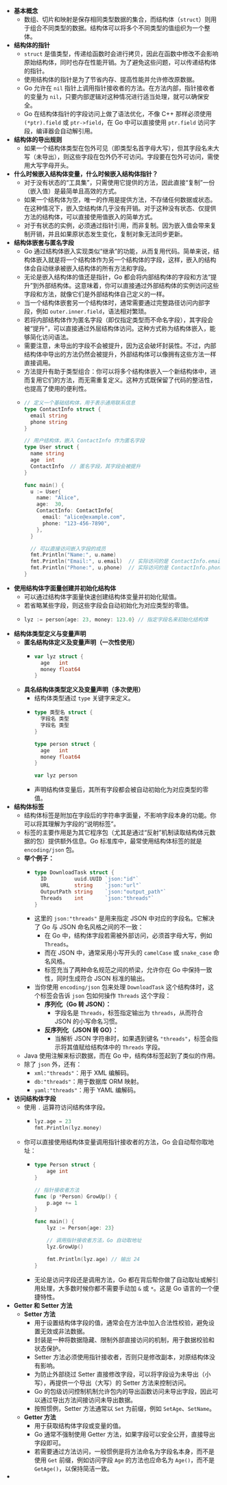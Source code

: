- **基本概念**
	- 数组、切片和映射是保存相同类型数据的集合，而结构体（`struct`）则用于组合不同类型的数据。结构体可以将多个不同类型的值组织为一个整体。
- **结构体的指针**
	- `struct` 是值类型，传递给函数时会进行拷贝，因此在函数中修改不会影响原始结构体，同时也存在性能开销。为了避免这些问题，可以传递结构体的指针。
	- 使用结构体的指针是为了节省内存、提高性能并允许修改原数据。
	- Go 允许在 `nil` 指针上调用指针接收者的方法。在方法内部，指针接收者的变量为 `nil`，只要内部逻辑对这种情况进行适当处理，就可以确保安全。
	- Go 在结构体指针的字段访问上做了语法优化，不像 C++ 那样必须使用 `(*ptr).field` 或 `ptr->field`，在 Go 中可以直接使用 `ptr.field` 访问字段，编译器会自动解引用。
- **结构体的导出规则**
	- 如果一个结构体类型在包外可见（即类型名首字母大写），但其字段名未大写（未导出），则这些字段在包外仍不可访问。字段要在包外可访问，需使用大写字母开头。
- **什么时候嵌入结构体变量，什么时候嵌入结构体指针？**
	- 对于没有状态的“工具集”，只需使用它提供的方法，因此直接“复制”一份（嵌入值）是最简单且高效的方式。
	- 如果一个结构体为空，唯一的作用是提供方法，不存储任何数据或状态。在这种情况下，嵌入空结构体几乎没有开销。对于这种没有状态、仅提供方法的结构体，可以直接使用值嵌入的简单方式。
	- 对于有状态的实例，必须通过指针引用，而非复制。因为嵌入值会带来复制开销，并且如果原状态发生变化，复制对象无法同步更新。
- **结构体嵌套与匿名字段**
	- Go 通过结构体嵌入实现类似“继承”的功能，从而复用代码。简单来说，结构体嵌入就是将一个结构体作为另一个结构体的字段，这样，嵌入的结构体会自动继承被嵌入结构体的所有方法和字段。
	- 无论是嵌入结构体的值还是指针，Go 都会将内部结构体的字段和方法“提升”到外部结构体。这意味着，你可以直接通过外部结构体的实例访问这些字段和方法，就像它们是外部结构体自己定义的一样。
	- 当一个结构体嵌套另一个结构体时，通常需要通过完整路径访问内部字段，例如 `outer.inner.field`，语法相对繁琐。
	- 若将内部结构体作为匿名字段（即仅指定类型而不命名字段），其字段会被“提升”，可以直接通过外层结构体访问。这种方式称为结构体嵌入，能够简化访问语法。
	- 需要注意，未导出的字段不会被提升，因为这会破坏封装性。不过，内部结构体中导出的方法仍然会被提升，外部结构体可以像拥有这些方法一样直接调用。
	- 方法提升有助于类型组合：你可以将多个结构体嵌入一个新结构体中，进而复用它们的方法，而无需重复定义。这种方式既保留了代码的整洁性，也提高了使用的便利性。
	- ```go
	  // 定义一个基础结构体，用于表示通用联系信息
	  type ContactInfo struct {
	    email string
	    phone string
	  }
	  
	  // 用户结构体，嵌入 ContactInfo 作为匿名字段
	  type User struct {
	    name string
	    age  int
	    ContactInfo  // 匿名字段，其字段会被提升
	  }
	  
	  func main() {
	    u := User{
	      name: "Alice",
	      age:  30,
	      ContactInfo: ContactInfo{
	        email: "alice@example.com",
	        phone: "123-456-7890",
	      },
	    }
	  
	    // 可以直接访问嵌入字段的成员
	    fmt.Println("Name:", u.name)
	    fmt.Println("Email:", u.email)  // 实际访问的是 ContactInfo.email
	    fmt.Println("Phone:", u.phone)  // 实际访问的是 ContactInfo.phone
	  }
	  ```
- **使用结构体字面量创建并初始化结构体**
	- 可以通过结构体字面量快速创建结构体变量并初始化赋值。
	- 若省略某些字段，则这些字段会自动初始化为对应类型的零值。
	- ```go
	  lyz := person{age: 23, money: 123.0} // 指定字段名来初始化结构体
	  ```
- **结构体类型定义与变量声明**
	- **匿名结构体定义及变量声明（一次性使用）**
		- ```go
		  var lyz struct {
		    age   int
		    money float64
		  }
		  ```
	- **具名结构体类型定义及变量声明（多次使用）**
		- 结构体类型通过 `type` 关键字来定义。
		- ```go
		  type 类型名 struct {
		    字段名 类型
		    字段名 类型
		  }
		  
		  type person struct {
		    age   int
		    money float64
		  }
		  
		  var lyz person
		  ```
		- 声明结构体变量后，其所有字段都会被自动初始化为对应类型的零值。
- **结构体标签**
	- 结构体标签是附加在字段后的字符串字面量，不影响字段本身的功能。你可以将其理解为字段的“说明标签”。
	- 标签的主要作用是为其它程序包（尤其是通过“反射”机制读取结构体元数据的包）提供额外信息。Go 标准库中，最常使用结构体标签的就是 `encoding/json` 包。
	- **举个例子：**
		- ```go
		  type DownloadTask struct {
		  	ID         uuid.UUID `json:"id"`
		  	URL        string    `json:"url"`
		  	OutputPath string    `json:"output_path"`
		  	Threads    int       `json:"threads"`
		  }
		  ```
		- 这里的 `json:"threads"` 是用来指定 JSON 中对应的字段名。它解决了 Go 与 JSON 命名风格之间的不一致：
			- 在 Go 中，结构体字段若需被外部访问，必须首字母大写，例如 `Threads`。
			- 而在 JSON 中，通常采用小写开头的 `camelCase` 或 `snake_case` 命名风格。
			- 标签充当了两种命名规范之间的桥梁，允许你在 Go 中保持一致性，同时生成符合 JSON 标准的输出。
		- 当你使用 `encoding/json` 包来处理 `DownloadTask` 这个结构体时，这个标签会告诉 `json` 包如何操作 `Threads` 这个字段：
			- **序列化（Go 转 JSON）：**
				- 字段名是 `Threads`，标签指定输出为 `threads`，从而符合 JSON 的小写命名习惯。
			- **反序列化（JSON 转 GO）：**
				- 当解析 JSON 字符串时，如果遇到键名 `"threads"`，标签会指示将其值赋给结构体中的 `Threads` 字段。
	- Java 使用注解来标识数据，而在 Go 中，结构体标签起到了类似的作用。
	- 除了 `json` 外，还有：
		- `xml:"threads"`：用于 XML 编解码。
		- `db:"threads"`：用于数据库 ORM 映射。
		- `yaml:"threads"`：用于 YAML 编解码。
- **访问结构体字段**
	- 使用 `.` 运算符访问结构体字段。
		- ```go
		  lyz.age = 23
		  fmt.Println(lyz.money)
		  ```
	- 你可以直接使用结构体变量调用指针接收者的方法，Go 会自动帮你取地址：
		- ```go
		  type Person struct {
		      age int
		  }
		  
		  // 指针接收者方法
		  func (p *Person) GrowUp() {
		      p.age += 1
		  }
		  
		  func main() {
		      lyz := Person{age: 23}
		  
		      // 调用指针接收者方法，Go 自动取地址
		      lyz.GrowUp()
		  
		      fmt.Println(lyz.age) // 输出 24
		  }
		  ```
		- 无论是访问字段还是调用方法，Go 都在背后帮你做了自动取址或解引用处理，大多数时候你都不需要手动加 `&` 或 `*`。这是 Go 语言的一个便捷特性。
- **Getter 和 Setter 方法**
	- **Setter 方法**
		- 用于设置结构体字段的值，通常会在方法中加入合法性校验，避免设置无效或非法数据。
		- 封装是一种将数据隐藏、限制外部直接访问的机制，用于数据校验和状态保护。
		- Setter 方法必须使用指针接收者，否则只是修改副本，对原结构体没有影响。
		- 为防止外部绕过 Setter 直接修改字段，可以将字段设为未导出（小写），再提供一个导出（大写）的 Setter 方法来控制访问。
		- Go 的包级访问控制机制允许包内的导出函数访问未导出字段，因此可以通过导出方法间接访问未导出数据。
		- 按照惯例，Setter 方法通常以 `Set` 为前缀，例如 `SetAge`、`SetName`。
	- **Getter 方法**
		- 用于获取结构体字段或变量的值。
		- Go 通常不强制使用 Getter 方法，如果字段可以安全公开，直接导出字段即可。
		- 若需要通过方法访问，一般惯例是将方法命名为字段名本身，而不是使用 `Get` 前缀，例如访问字段 `Age` 的方法也应命名为 `Age()`，而不是 `GetAge()`，以保持简洁一致。
-